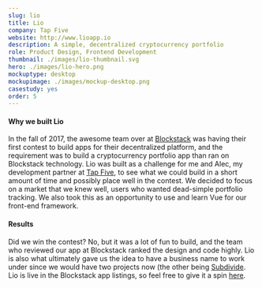 ```yaml
---
slug: lio
title: Lio
company: Tap Five
website: http://www.lioapp.io
description: A simple, decentralized cryptocurrency portfolio
role: Product Design, Frontend Development
thumbnail: ./images/lio-thumbnail.svg
hero: ./images/lio-hero.png
mockuptype: desktop
mockupimage: ./images/mockup-desktop.png
casestudy: yes
order: 5
---
```


#### Why we built Lio
In the fall of 2017, the awesome team over at [Blockstack](https://blockstack.org) was having their first contest to build apps for their decentralized platform, and the requirement was to build a cryptocurrency portfolio app than ran on Blockstack technology. Lio was built as a challenge for me and Alec, my development partner at [Tap Five](https://tapfive.io), to see what we could build in a short amount of time and possibly place well in the contest. We decided to focus on a market that we knew well, users who wanted dead-simple portfolio tracking. We also took this as an opportunity to use and learn Vue for our front-end framework.

<!-- #### The Process
To work at a quick pace, basic designs were made in Sketch, shared and approved in Abstract, and then iterated upon in the code. For the development process, Alec focused on getting the app code structure solid -->

<!-- ##### The Landing Page

##### The Portfolio Overview

##### The Breakdowns

##### The History Page -->

#### Results
Did we win the contest? No, but it was a lot of fun to build, and the team who reviewed our app at Blockstack ranked the design and code highly.
Lio is also what ultimately gave us the idea to have a business name to work under since we would have two projects now (the other being [Subdivide](/project/subdivide). Lio is live in the Blockstack app listings, so feel free to give it a spin [here](https://lioapp.io).

<!-- ![Alternative text](./images/lio-cover.png) -->
